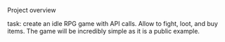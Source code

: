 Project overview

task: create an idle RPG game with API calls. Allow to fight, loot, and buy items. The game will be incredibly simple as it is a public example. 

